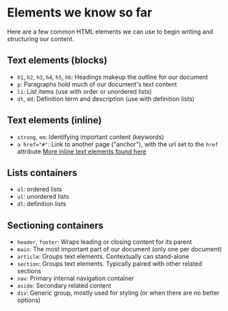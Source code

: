 # Elements we know so far
Here are a few common HTML elements we can use to begin writing and structuring our content.

## Text elements (blocks)
- `h1`, `h2`, `h3`, `h4`, `h5`, `h6`: Headings makeup the outline for our document
- `p`: Paragraphs hold much of our document's text content
- `li`: List items (use with order or unordered lists)
- `dt`, `dd`: Definition term and description (use with definition lists)

## Text elements (inline)
- `strong`, `em`: Identifying important content (keywords)
- `a href="#"`: Link to another page ("anchor"), with the url set to the `href` attribute
[More inline text elements found here](https://developer.mozilla.org/en-US/docs/Web/HTML/Element#Inline_text_semantics)

## Lists containers
- `ol`: ordered lists
- `ul`: unordered lists
- `dl`: definition lists

## Sectioning containers
- `header`, `footer`: Wraps leading or closing content for its parent
- `main`: The most important part of our document (only one per document)
- `article`: Groups text elements. Contextually can stand-alone
- `section`: Groups text elements. Typically paired with other related sections
- `nav`: Primary internal navigation container
- `aside`: Secondary related content
- `div`: Generic group, mostly used for styling (or when there are no better options)